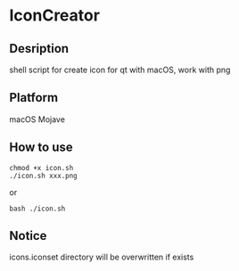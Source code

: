 # IconCreator

## Desription
shell script for create icon for qt with macOS, work with png

## Platform
macOS Mojave

## How to use
```
chmod +x icon.sh
./icon.sh xxx.png
```
or
```
bash ./icon.sh
```

## Notice
icons.iconset directory will be overwritten if exists
